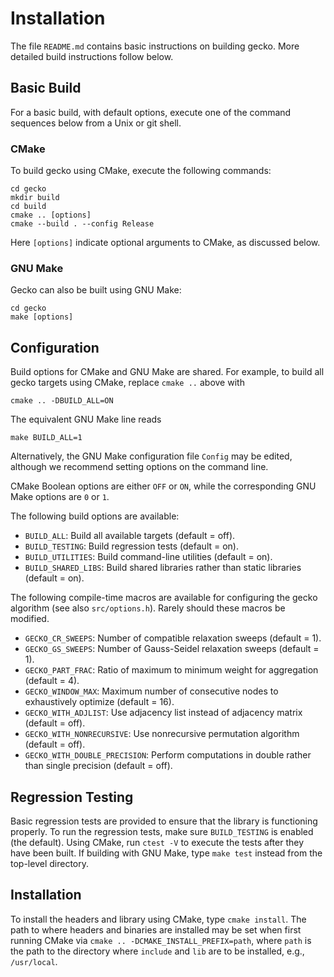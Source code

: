 Installation
============

The file `README.md` contains basic instructions on building gecko.
More detailed build instructions follow below.


Basic Build
-----------

For a basic build, with default options, execute one of the command sequences
below from a Unix or git shell.

### CMake

To build gecko using CMake, execute the following commands:

    cd gecko
    mkdir build
    cd build
    cmake .. [options]
    cmake --build . --config Release

Here `[options]` indicate optional arguments to CMake, as discussed below.

### GNU Make

Gecko can also be built using GNU Make:

    cd gecko
    make [options]


Configuration
-------------

Build options for CMake and GNU Make are shared.  For example, to build
all gecko targets using CMake, replace `cmake ..` above with

    cmake .. -DBUILD_ALL=ON

The equivalent GNU Make line reads

    make BUILD_ALL=1

Alternatively, the GNU Make configuration file `Config` may be edited,
although we recommend setting options on the command line.

CMake Boolean options are either `OFF` or `ON`, while the corresponding
GNU Make options are `0` or `1`.

The following build options are available:

* `BUILD_ALL`: Build all available targets (default = off).
* `BUILD_TESTING`: Build regression tests (default = on).
* `BUILD_UTILITIES`: Build command-line utilities (default = on).
* `BUILD_SHARED_LIBS`: Build shared libraries rather than static libraries
  (default = on).

The following compile-time macros are available for configuring the gecko
algorithm (see also `src/options.h`).  Rarely should these macros be modified.

* `GECKO_CR_SWEEPS`: Number of compatible relaxation sweeps (default = 1).
* `GECKO_GS_SWEEPS`: Number of Gauss-Seidel relaxation sweeps (default = 1).
* `GECKO_PART_FRAC`: Ratio of maximum to minimum weight for aggregation
  (default = 4).
* `GECKO_WINDOW_MAX`: Maximum number of consecutive nodes to exhaustively
  optimize (default = 16).
* `GECKO_WITH_ADJLIST`: Use adjacency list instead of adjacency matrix
  (default = off).
* `GECKO_WITH_NONRECURSIVE`: Use nonrecursive permutation algorithm
  (default = off).
* `GECKO_WITH_DOUBLE_PRECISION`: Perform computations in double rather
  than single precision (default = off).


Regression Testing
------------------

Basic regression tests are provided to ensure that the library is
functioning properly.  To run the regression tests, make sure
`BUILD_TESTING` is enabled (the default).  Using CMake, run `ctest -V`
to execute the tests after they have been built.  If building with
GNU Make, type `make test` instead from the top-level directory.


Installation
------------

To install the headers and library using CMake, type `cmake install`.
The path to where headers and binaries are installed may be set
when first running CMake via `cmake .. -DCMAKE_INSTALL_PREFIX=path`,
where `path` is the path to the directory where `include` and `lib` are
to be installed, e.g., `/usr/local`.
